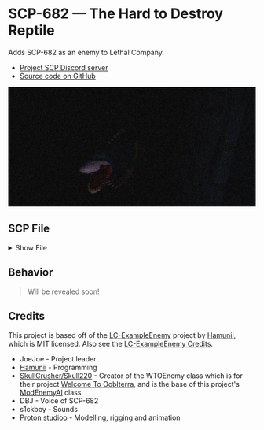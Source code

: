 # SCP-682 — The Hard to Destroy Reptile

Adds SCP-682 as an enemy to Lethal Company.

- [Project SCP Discord server](https://discord.gg/upSmhnvM2t)
- [Source code on GitHub](https://github.com/Hamunii/LC-SCP-682-Enemy)

![Dark and noisy image of SCP-682](https://github.com/Hamunii/LC-SCP-682-Enemy/raw/main/Plugin/SCP682/Thunderstore/682-noisy.webp)

## SCP File

<details>
<summary>Show File</summary>
Item #: SCP-682

Object Class: Keter

Special Containment Procedures: SCP-682 must be destroyed as soon as possible. At this time, no means available to SCP teams are capable of destroying SCP-682, only able to cause massive physical damage. SCP-682 should be contained within a 5 m x 5 m x 5 m chamber with 25 cm reinforced acid-resistant steel plate lining all inside surfaces. The containment chamber should be filled with hydrochloric acid until SCP-682 is submerged and incapacitated. Any attempts of SCP-682 to move, speak, or breach containment should be reacted to quickly and with full force as called for by the circumstances.

Personnel are forbidden to speak to SCP-682, for fear of provoking a rage-state. All unauthorized personnel attempting to communicate to SCP-682 will be restrained and removed by force.

Due to its frequent attempts at containment breach, difficulty of containment and incapacitation, and high threat of Foundation Exposure, SCP-682 is to be contained in site [REDACTED]. The Foundation will use the best of its resources to maintain all land within fifty (50) kilometers clear of human development.

Description: SCP-682 is a large, vaguely reptile-like creature of unknown origin. It appears to be extremely intelligent, and was observed to engage in complex communication with SCP-079 during their limited time of exposure. SCP-682 appears to have a hatred of all life, which has been expressed in several interviews during containment. (See Addendum 682-B).

SCP-682 has always been observed to have extremely high strength, speed, and reflexes, though exact levels vary with its form. SCP-682's physical body grows and changes very quickly, growing or decreasing in size as it consumes or sheds material. SCP-682 gains energy from anything it ingests, organic or inorganic. Digestion seems to be aided by a set of filtering gills inside of SCP-682's nostrils, which are able to remove usable matter from any liquid solution, enabling it to constantly regenerate from the acid it is contained in. SCP-682's regenerative capabilities and resilience are staggering, and SCP-682 has been seen moving and speaking with its body 87% destroyed or rotted.

In case of containment breach, SCP-682 is to be tracked and re-captured by all available Mobile Task Forces, and no teams with fewer than seven (7) members are cleared to engage it. To date (██-██-████), attempted breaches have numbered at seventeen (17), while successful breaches have numbered at six (6). (See Addendum 682-D).
</details>

## Behavior

> Will be revealed soon!

## Credits

This project is based off of the [LC-ExampleEnemy](https://github.com/Hamunii/LC-ExampleEnemy) project by [Hamunii](https://github.com/Hamunii), which is MIT licensed. Also see the [LC-ExampleEnemy Credits](https://github.com/Hamunii/LC-ExampleEnemy?tab=readme-ov-file#credits).

- JoeJoe - Project leader
- [Hamunii](https://github.com/Hamunii) - Programming
- [SkullCrusher/Skull220](https://github.com/Skull220) - Creator of the WTOEnemy class which is for their project [Welcome To Ooblterra](https://thunderstore.io/c/lethal-company/p/Skeleton_Studios/Welcome_To_Ooblterra/), and is the base of this project's [ModEnemyAI](https://github.com/Hamunii/LC-SCP-682-Enemy/tree/main/Plugin/src/Enemy/ModEnemyAI) class
- DBJ - Voice of SCP-682
- s1ckboy - Sounds
- [Proton studioo](https://www.fiverr.com/proton1233) - Modelling, rigging and animation
